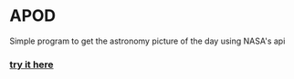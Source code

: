 # APOD
Simple program to get the astronomy picture of the day using NASA's api
### [ try it here ](https://github.com/joaquinFarall/APOD/blob/main/nasa_api/index.html)
